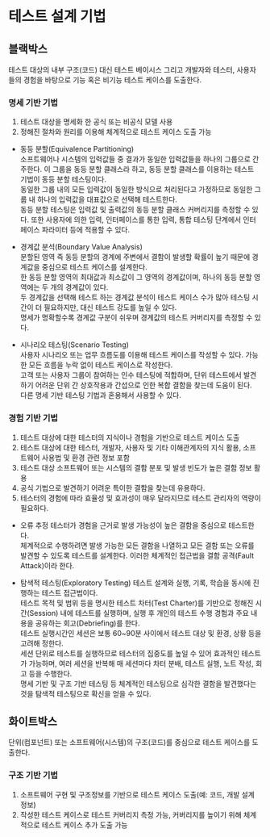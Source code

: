 # 테스트 설계 기법
## 블랙박스
테스트 대상의 내부 구조(코드) 대신 테스트 베이시스 그리고 개발자와 테스터, 사용자들의 경험을 바탕으로 기능 혹은 비기능 테스트 케이스를 도출한다.

###	명세 기반 기법
1. 테스트 대상을 명세화 한 공식 또는 비공식 모델 사용
2. 정해진 절차와 원리를 이용해 체계적으로 테스트 케이스 도출 가능

* 동등 분할(Equivalence Partitioning)<br>
소프트웨어나 시스템의 입력값들 중 결과가 동일한 입력값들을 하나의 그룹으로 간주한다. 이 그룹을 동등 분할 클래스라 하고, 동등 분할 클래스를 이용하는 테스트 기법이 동등 분할 테스팅이다.<br>
동일한 그룹 내의 모든 입력값이 동일한 방식으로 처리된다고 가정하므로 동일한 그룹 내 하나의 입력값을 대표값으로 선택해 테스트한다.<br>
동등 분할 테스팅은 입력값 및 출력값의 동등 분할 클래스 커버리지를 측정할 수 있다. 또한 사용자에 의한 입력, 인터페이스를 통한 입력, 통합 테스팅 단계에서 인터페이스 파라미터 등에 적용할 수 있다.<br>

*	경계값 분석(Boundary Value Analysis)<br>
분할된 영역 즉 동등 분할의 경계에 주변에서 결함이 발생할 확률이 높기 때문에 경계값을 중심으로 테스트 케이스를 설계한다.<br>
한 동등 분할 영역의 최대값과 최소값이 그 영역의 경계값이며, 하나의 동등 분할 영역에는 두 개의 경계값이 있다.<br>
두 경계값을 선택해 테스트 하는 경계값 분석이 테스트 케이스 수가 많아 테스팅 시간이 더 필요하지만, 대신 테스트 강도를 높일 수 있다.<br>
명세가 명확할수록 경계값 구분이 쉬우며 경계값의 테스트 커버리지를 측정할 수 있다.<br>

*	시나리오 테스팅(Scenario Testing)<br>
사용자 시나리오 또는 업무 흐름도를 이용해 테스트 케이스를 작성할 수 있다. 가능한 모든 흐름을 누락 없이 테스트 케이스로 작성한다.<br>
고객 또는 사용자 그룹이 참여하는 인수 테스팅에 적합하며, 단위 테스트에서 발견하기 어려운 단위 간 상호작용과 간섭으로 인한 복합 결함을 찾는데 도움이 된다.<br>
다른 명세 기반 테스팅 기법과 혼용해서 사용할 수 있다.<br>

###	경험 기반 기법
1. 테스트 대상에 대한 테스터의 지식이나 경험을 기반으로 테스트 케이스 도출
2. 테스트 대상에 대한 테스터, 개발자, 사용자 및 기타 이해관계자의 지식 활용, 소프트웨어 사용법 및 환경 관련 정보 포함
3. 테스트 대상 소프트웨어 또는 시스템의 결함 분포 및 발생 빈도가 높은 결함 정보 활용
4. 공식 기법으로 발견하기 어려운 특이한 결함을 찾는데 유용하다.
5. 테스터의 경험에 따라 효율성 및 효과성이 매우 달라지므로 테스트 관리자의 역량이 필요하다.

*	오류 추정
테스터가 경험을 근거로 발생 가능성이 높은 결함을 중심으로 테스트한다.<br>
체계적으로 수행하려면 발생 가능한 모든 결함을 나열하고 모든 결함 또는 오류를 발견할 수 있도록 테스트를 설계한다. 이러한 체계적인 접근법을 결함 공격(Fault Attack)이라 한다.<br>

*	탐색적 테스팅(Exploratory Testing)
테스트 설계와 실행, 기록, 학습을 동시에 진행하는 테스트 접근법이다.<br>
테스트 목적 및 범위 등을 명시한 테스트 차터(Test Charter)를 기반으로 정해진 시간(Session) 내에 테스트를 실행하며, 실행 후 개인의 테스트 수행 경험과 주요 내용을 공유하는 회고(Debriefing)를 한다.<br>
테스트 실행시간인 세션은 보통 60~90분 사이에서 테스트 대상 및 환경, 상황 등을 고려해 정한다.<br>
세션 단위로 테스트를 실행하므로 테스터의 집중도를 높일 수 있어 효과적인 테스트가 가능하며, 여러 세션을 반복해 매 세션마다 차터 분배, 테스트 실행, 노트 작성, 회고 등을 수행한다.<br>
명세 기반 및 구조 기반 테스팅 등 체계적인 테스팅으로 심각한 결함을 발견했다는 것을 탐색적 테스팅으로 확신을 얻을 수 있다.<br>

## 화이트박스
단위(컴포넌트) 또는 소프트웨어(시스템)의 구조(코드)를 중심으로 테스트 케이스를 도출한다.

###	구조 기반 기법
1. 소프트웨어 구현 및 구조정보를 기반으로 테스트 케이스 도출(예: 코드, 개발 설계 정보)
2. 작성한 테스트 케이스로 테스트 커버리지 측정 가능, 커버리지를 높이기 위해 체계적으로 테스트 케이스 추가 도출 가능

